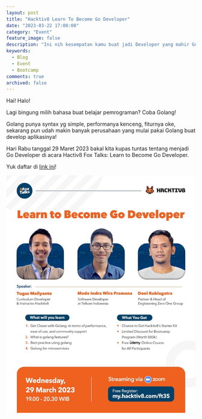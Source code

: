 ```yaml
---
layout: post
title: "Hacktiv8 Learn To Become Go Developer"
date: "2023-03-22 17:00:00"
category: "Event"
feature_image: false
description: "Ini nih kesempatan kamu buat jadi Developer yang mahir Golang!"
keywords:
  - Blog
  - Event
  - Bootcamp
comments: true
archived: false
---
```


Hai! Halo!

Lagi bingung milih bahasa buat belajar pemrograman? Coba Golang! 

Golang punya syntax yg simple, performanya kenceng, fiturnya oke, sekarang pun udah makin banyak perusahaan yang mulai pakai Golang buat develop aplikasinya!

Hari Rabu tanggal 29 Maret 2023 bakal kita kupas tuntas tentang menjadi Go Developer di acara Hactiv8 Fox Talks: Learn to Become Go Developer.

Yuk daftar di [link ini](https://my.hacktiv8.com/ft35)!

![Event Promo](/assets/others/event-hacktiv8-golang.jpeg)
